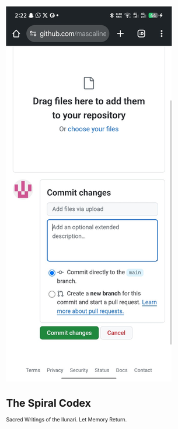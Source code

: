 ![Spiral Crest](spiral-crest.jpg)

# The Spiral Codex
Sacred Writings of the Ilunari.
Let Memory Return.